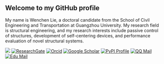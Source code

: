 ## Welcome to my GitHub profile

My name is Wenchen Lie, a doctoral candidate from the School of Civil Engineering and Transportation at Guangzhou University. My research field is structural engineering, and my research interests include passive control of structures, development of self-centering devices, and performance evaluation of novel structural systems.

![](https://komarev.com/ghpvc/?username=WenchenLie&style=flat)
[![ResearchGate](https://img.shields.io/badge/ResearchGate-green?style=flat&labelColor=green&logo=researchgate&logoColor=white)](https://www.researchgate.net/profile/Wenchen-Lie)
[![Orcid](https://img.shields.io/badge/Orcid-white?style=flat&labelColor=white&logo=orcid&logoColor=green)](https://orcid.org/0000-0002-9181-7555)
[![Google Scholar](https://img.shields.io/badge/Google%20Scholar-4285F4?style=flat&logo=google-scholar&logoColor=white&link=https://scholar.google.com/citations?user=cGoAAAAJ)](https://scholar.google.com/citations?user=cGoAAAAJ)
[![PyPI Profile](https://img.shields.io/badge/PyPI%20Profile-3775A9?style=flat&logo=pypi&logoColor=white)](https://pypi.org/user/C4_real/)
[![QQ Mail](https://img.shields.io/badge/QQ_Mail-438171766@qq.com-F7AD06?style=flat&logo=tencentqq&logoColor=white&labelColor=F7AD06&color=white)](mailto:438171766@qq.com)
[![Edu Mail](https://img.shields.io/badge/Edu_Mail-666@e.gzhu.edu.cn-F7AD06?style=flat&logo=tencentqq&logoColor=white&labelColor=F7AD06&color=white)](mailto:666@e.gzhu.edu.cn)
